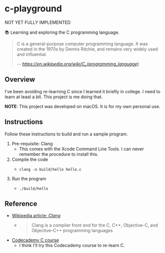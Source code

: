 # c-playground

NOT YET FULLY IMPLEMENTED

📚 Learning and exploring the C programming language.

> C is a general-purpose computer programming language. It was created in the 1970s by Dennis Ritchie, and remains very
> widely used and influential.
>
> -- <cite> https://en.wikipedia.org/wiki/C_(programming_language) </cite>


## Overview

I've been avoiding re-learning C since I learned it briefly in college. I need to learn at least a bit. This project is
me doing that.

**NOTE**: This project was developed on macOS. It is for my own personal use.


## Instructions

Follow these instructions to build and run a sample program.

1. Pre-requisite: Clang
   * This comes with the Xcode Command Line Tools. I can never remember the procedure to install this. 
2. Compile the code
   * ```shell
     clang -o build/hello hello.c
     ```
3. Run the program
   * ```shell
     ./build/hello
     ```


## Reference

* [Wikipedia article: *Clang*](https://en.wikipedia.org/wiki/Clang)
  * > Clang is a compiler front end for the C, C++, Objective-C, and Objective-C++ programming languages
* [Codecademy C course](https://www.codecademy.com/catalog/language/c)
  * I think I'll try this Codecademy course to re-learn C.